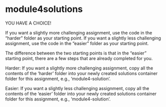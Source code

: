 # module4solutions

YOU HAVE A CHOICE!

If you want a slightly more challenging assignment, use the code in the “harder”
folder as your starting point. If you want a slightly less challenging
assignment, use the code in the “easier” folder as your starting point.

The difference between the two starting points is that in the “easier”
starting point, there are a few steps that are already completed for you.

Harder:
If you want a slightly more challenging assignment, copy all the contents of
the ‘harder’ folder into your newly created solutions container folder for
this assignment, e.g., ‘module4-solution’.

Easier:
If you want a slightly less challenging assignment, copy all the contents of
the ‘easier’ folder into your newly created solutions container folder for
this assignment, e.g., ‘module4-solution’.
